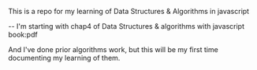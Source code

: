This is a repo for my learning of Data Structures & Algorithms in javascript

--
I'm starting with chap4 of Data Structures & algorithms with javascript book:pdf

And I've done prior algorithms work, but this will be my first time documenting my learning of them. 
